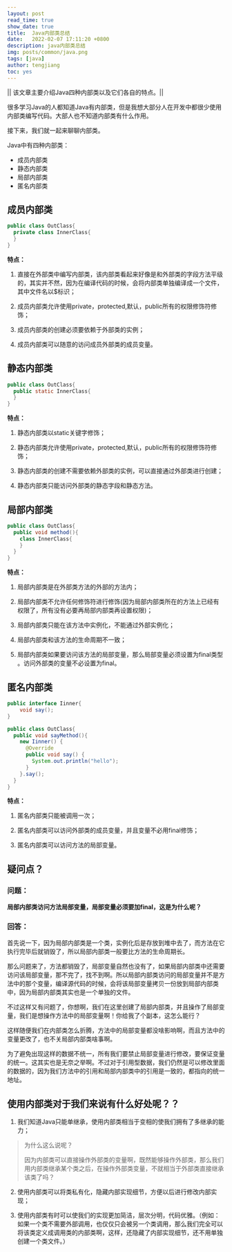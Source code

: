 ```yaml
---
layout: post
read_time: true
show_date: true
title:  Java内部类总结
date:   2022-02-07 17:11:20 +0800
description: java内部类总结
img: posts/common/java.png
tags: [java]
author: tengjiang
toc: yes
---
```


|| 该文章主要介绍Java四种内部类以及它们各自的特点。||

<!-- more -->

很多学习Java的人都知道Java有内部类，但是我想大部分人在开发中都很少使用内部类编写代码。大部人也不知道内部类有什么作用。

接下来，我们就一起来聊聊内部类。

Java中有四种内部类：

- 成员内部类
- 静态内部类
- 局部内部类
- 匿名内部类 

## 成员内部类

```java
public class OutClass{
  private class InnerClass{
  }
}
```

**特点：**

1. 直接在外部类中编写内部类，该内部类看起来好像是和外部类的字段方法平级的，其实并不然，因为在编译代码的时候，会将内部类单独编译成一个文件，其中文件名以$标识；

2. 成员内部类允许使用private，protected,默认，public所有的权限修饰符修饰；      

3. 成员内部类的创建必须要依赖于外部类的实例；

4. 成员内部类可以随意的访问成员外部类的成员变量。

## 静态内部类

```java
public class OutClass{
  public static InnerClass{
  }
}
```

**特点：**

1. 静态内部类以static关键字修饰；

2. 静态内部类允许使用private，protected,默认，public所有的权限修饰符修饰；

3. 静态内部类的创建不需要依赖外部类的实例，可以直接通过外部类进行创建；

4. 静态内部类只能访问外部类的静态字段和静态方法。

## 局部内部类

```java
public class OutClass{
  public void method(){
    class InnerClass{
    }
  }
}
```

**特点：**

1. 局部内部类是在外部类方法的外部的方法内；

2. 局部内部类不允许任何修饰符进行修饰(因为局部内部类所在的方法上已经有权限了，所有没有必要再局部内部类再设置权限)；

3. 局部内部类只能在该方法中实例化，不能通过外部实例化；

4. 局部内部类和该方法的生命周期不一致；

5. 局部内部类如果要访问该方法的局部变量，那么局部变量必须设置为final类型 。访问外部类的变量不必设置为final。

## 匿名内部类

```java
public interface Iinner{
    void say();
}

public class OutClass{
  public void sayMethod(){
    new Iinner() {
      @Override
      public void say() {
        System.out.println("hello");
      }
    }.say();
  }
}
```

**特点：**

1. 匿名内部类只能被调用一次；

2. 匿名内部类可以访问外部类的成员变量，并且变量不必用final修饰；

3. 匿名内部类可以访问方法的局部变量。

## 疑问点？

### 问题：

**局部内部类访问方法局部变量，局部变量必须要加final，这是为什么呢？**

### 回答：

首先说一下，因为局部内部类是一个类，实例化后是存放到堆中去了，而方法在它执行完毕后就销毁了，所以局部内部类一般要比方法的生命周期长。

那么问题来了，方法都销毁了，局部变量自然也没有了，如果局部内部类中还需要访问该局部变量，那不完了，找不到啊。所以局部内部类访问的局部变量并不是方法中的那个变量，编译源代码的时候，会将该局部变量拷贝一份放到局部内部类中，因为局部内部类其实也是一个单独的文件。

不过这样又有问题了，你想啊，我们在这里创建了局部内部类，并且操作了局部变量，我们是想操作方法中的局部变量啊！你给我了个副本，这怎么能行？

这样随便我们在内部类怎么折腾，方法中的局部变量都没啥影响啊，而且方法中的变量更改了，也不关局部内部类啥事啊。

为了避免出现这样的数据不统一，所有我们要禁止局部变量进行修改，要保证变量的统一。这其实也是无奈之举啊。不过对于引用型数据，我们仍然是可以修改里面的数据的，因为我们方法中的引用和局部内部类中的引用是一致的，都指向的统一地址。

## 使用内部类对于我们来说有什么好处呢？？

1. 我们知道Java只能单继承，使用内部类相当于变相的使我们拥有了多继承的能力；

> 为什么这么说呢？
>
> 因为内部类可以直接操作外部类的变量啊，既然能够操作外部类，那么我们用内部类继承某个类之后，在操作外部类变量，不就相当于外部类直接继承该类了吗？

2. 使用内部类可以将类私有化，隐藏内部实现细节，方便以后进行修改内部实现；

3. 使用内部类有时可以使我们的实现更加简洁，层次分明，代码优雅。（例如：如果一个类不需要外部调用，也仅仅只会被另一个类调用，那么我们完全可以将该类定义成调用类的内部类啊，这样，还隐藏了内部实现细节，还不用单独创建一个类文件。）